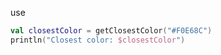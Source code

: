 use


```kotlin
val closestColor = getClosestColor("#F0E68C")
println("Closest color: $closestColor")
```
